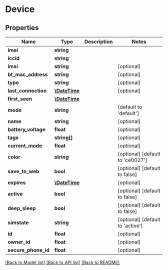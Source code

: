 # Device

## Properties
Name | Type | Description | Notes
------------ | ------------- | ------------- | -------------
**imei** | **string** |  | 
**iccid** | **string** |  | 
**imsi** | **string** |  | [optional] 
**bt_mac_address** | **string** |  | [optional] 
**type** | **string** |  | [optional] 
**last_connection** | [**\DateTime**](\DateTime.md) |  | [optional] 
**first_seen** | [**\DateTime**](\DateTime.md) |  | 
**mode** | **string** |  | [default to 'default']
**name** | **string** |  | [optional] 
**battery_voltage** | **float** |  | [optional] 
**tags** | **string[]** |  | [optional] 
**current_mode** | **float** |  | [optional] 
**color** | **string** |  | [optional] [default to 'ce0027']
**save_to_web** | **bool** |  | [optional] [default to false]
**expires** | [**\DateTime**](\DateTime.md) |  | [optional] 
**active** | **bool** |  | [optional] [default to false]
**deep_sleep** | **bool** |  | [optional] [default to false]
**simstate** | **string** |  | [optional] [default to 'active']
**id** | **float** |  | [optional] 
**owner_id** | **float** |  | [optional] 
**secure_phone_id** | **float** |  | [optional] 

[[Back to Model list]](../README.md#documentation-for-models) [[Back to API list]](../README.md#documentation-for-api-endpoints) [[Back to README]](../README.md)


